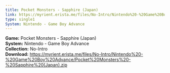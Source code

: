 ```yaml
---
title: Pocket Monsters - Sapphire (Japan)
link: https://myrient.erista.me/files/No-Intro/Nintendo%20-%20Game%20Boy%20Advance/Pocket%20Monsters%20-%20Sapphire%20(Japan).zip
type: single1
System: Nintendo - Game Boy Advance
---
```

<b>Game:</b> Pocket Monsters - Sapphire (Japan)<br>
<b>System:</b> Nintendo - Game Boy Advance<br>
<b>Collection:</b> No-Intro<br>
<b>Download:</b> https://myrient.erista.me/files/No-Intro/Nintendo%20-%20Game%20Boy%20Advance/Pocket%20Monsters%20-%20Sapphire%20(Japan).zip